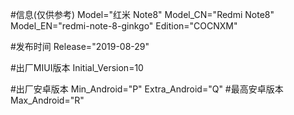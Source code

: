 #信息(仅供参考)
Model="红米 Note8"
Model_CN="Redmi Note8"
Model_EN="redmi-note-8-ginkgo"
Edition="COCNXM"

#发布时间
Release="2019-08-29"

#出厂MIUI版本
Initial_Version=10

#出厂安卓版本
Min_Android="P"
Extra_Android="Q"
#最高安卓版本
Max_Android="R"
